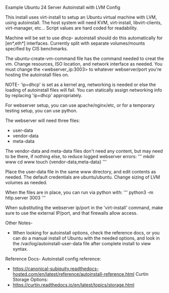 Example Ubuntu 24 Server Autoinstall with LVM Config

This install uses virt-install to setup an Ubuntu virtual machine with
LVM, using autoinstall. The host system will need KVM, virt-install, 
libvirt-clients, virt-manager, etc... Script values are hard coded for 
readability. 

Machine will be set to use dhcp- autoinstall should do this automatically for
[en*,eth*] interfaces. Currently split with separate volumes/mounts specified by
CIS benchmarks. 

The ubuntu-create-vm-command file has the command needed to creat the vm. Change
resources, ISO location, and network interface as needed. You must change the 
<webserver_ip:3003> to whatever webserver/port you're hosting the autoinstall files on.

NOTE- 'ip=dhcp' is set as a kernel arg, networking is needed or else the loading of 
autoinstall files will fail. You can statically assign networking info by replacing 
'ip=dhcp' appropriately.


For webserver setup, you can use apache/nginx/etc, or for a temporary testing setup,
you can use python. 

The webserver will need three files:
- user-data
- vendor-data
- meta-data

The vendor-data and meta-data files don't need any content, but may need to be there, if
nothing else, to reduce logged webserver errors:
'''
mkdir www
cd www
touch {vendor-data,meta-data}
'''

Place the user-data file in the same www directory, and edit contents as needed. The default
credentials are ubuntu/ubuntu. Change sizing of LVM volumes as needed.

When the files are in place, you can run via python with:
'''
python3 -m http.server 3003
'''

When substituting the webserver ip/port in the 'virt-install' command, make sure to use the 
external IP/port, and that firewalls allow access.


Other Notes- 
- When looking for autoinstall options, check the reference docs, or you can do a manual
install of Ubuntu with the needed options, and look in the /var/log/autoinstall-user-data 
file after complete install to view syntax.


Reference Docs-
Autoinstall config reference:
- https://canonical-subiquity.readthedocs-hosted.com/en/latest/reference/autoinstall-reference.html
Curtin Storage Options:
- https://curtin.readthedocs.io/en/latest/topics/storage.html
